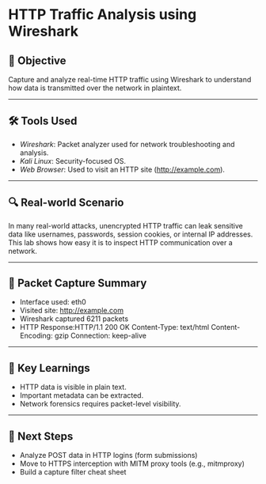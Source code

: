 # HTTP Traffic Analysis using Wireshark

## 🧠 Objective
Capture and analyze real-time HTTP traffic using Wireshark to understand how data is transmitted over the network in plaintext.

---

## 🛠 Tools Used
- *Wireshark*: Packet analyzer used for network troubleshooting and analysis.
- *Kali Linux*: Security-focused OS.
- *Web Browser*: Used to visit an HTTP site (http://example.com).

---

## 🔍 Real-world Scenario
In many real-world attacks, unencrypted HTTP traffic can leak sensitive data like usernames, passwords, session cookies, or internal IP addresses. This lab shows how easy it is to inspect HTTP communication over a network.

---

## 📸 Packet Capture Summary
- Interface used: eth0
- Visited site: http://example.com
- Wireshark captured 6211 packets
- HTTP Response:HTTP/1.1 200 OK Content-Type: text/html Content-Encoding: gzip Connection: keep-alive

---

## 📌 Key Learnings
- HTTP data is visible in plain text.
- Important metadata can be extracted.
- Network forensics requires packet-level visibility.

---

## 🧠 Next Steps
- Analyze POST data in HTTP logins (form submissions)
- Move to HTTPS interception with MITM proxy tools (e.g., mitmproxy)
- Build a capture filter cheat sheet
